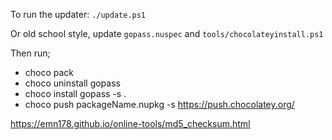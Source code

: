 To run the updater: `./update.ps1`

Or old school style, update `gopass.nuspec` and `tools/chocolateyinstall.ps1`

Then run;
* choco pack
* choco uninstall gopass
* choco install gopass -s .
* choco push packageName.nupkg -s https://push.chocolatey.org/

https://emn178.github.io/online-tools/md5_checksum.html